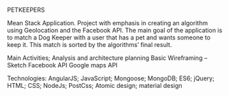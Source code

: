 PETKEEPERS

Mean Stack Application. 
Project with emphasis in creating an algorithm using Geolocation and the Facebook API. 
The main goal of the application is to match a Dog Keeper with a user that has a pet and wants someone to keep it. 
This match is sorted by the algorithms’ final result.


Main Activities;
Analysis and architecture planning
Basic Wireframing – Sketch
Facebook API
Google maps API


Technologies:
AngularJS; JavaScript; Mongoose; MongoDB; ES6; jQuery; HTML; CSS; NodeJs; PostCss; Atomic design; material design
